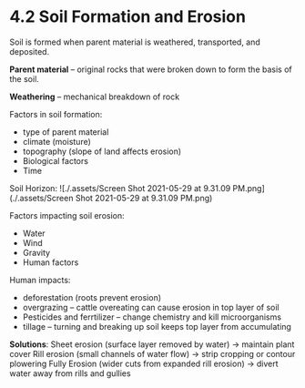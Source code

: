 # 4.2 Soil Formation and Erosion
Soil is formed when parent material is weathered, transported, and deposited.

**Parent material** – original rocks that were broken down to form the basis of the soil.

**Weathering** – mechanical breakdown of rock

Factors in soil formation:
- type of parent material
- climate  (moisture)
- topography (slope of land affects erosion)
- Biological factors
- Time

Soil Horizon:
![./.assets/Screen Shot 2021-05-29 at 9.31.09 PM.png](./.assets/Screen Shot 2021-05-29 at 9.31.09 PM.png)

Factors impacting soil erosion:
- Water
- Wind
- Gravity
- Human factors

Human impacts:
- deforestation (roots prevent erosion)
- overgrazing – cattle overeating can cause erosion in top layer of soil
- Pesticides and ferrtilizer – change chemistry and kill microorganisms
- tillage – turning and breaking up soil keeps top layer from accumulating

**Solutions**:
Sheet erosion (surface layer removed by water) -> maintain plant cover
Rill erosion (small channels of water flow) -> strip cropping or contour plowering
Fully Erosion (wider cuts from expanded rill erosion) -> divert water away from rills and gullies

